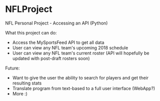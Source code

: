 # NFLProject
NFL Personal Project - Accessing an API (Python) 

What this project can do: 
- Access the MySportsFeed API to get all data 
- User can view any NFL team's upcoming 2018 schedule 
- User can view any NFL team's current roster (API will hopefully be updated with post-draft rosters soon) 

Future: 
- Want to give the user the ability to search for players and get their resulting stats 
- Translate program from text-based to a full user interface (WebApp?)
- More :)
